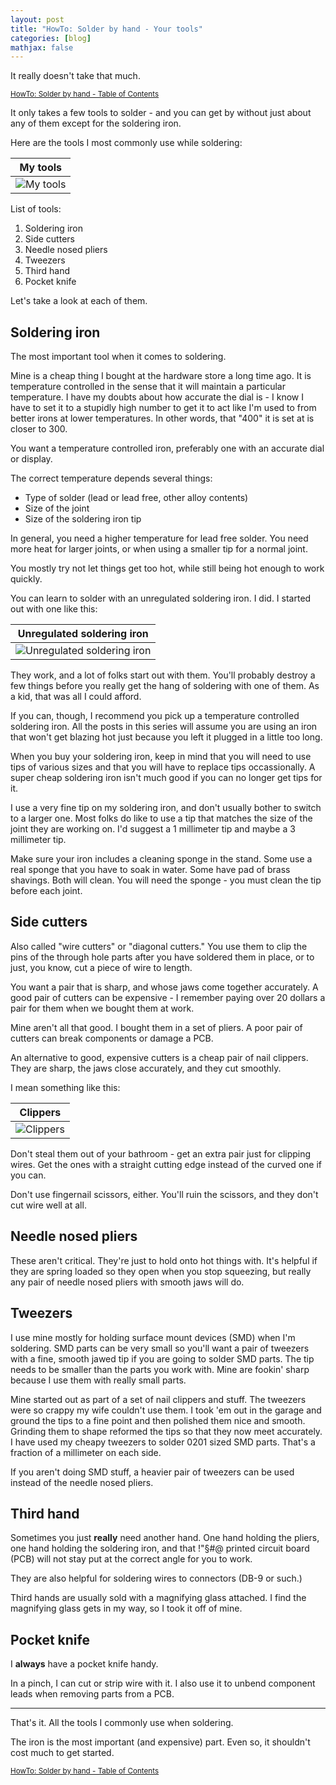 ```yaml
---
layout: post
title: "HowTo: Solder by hand - Your tools"
categories: [blog]
mathjax: false
---
```

It really doesn't take that much.

<sub>[HowTo: Solder by hand - Table of Contents](howtosolder-toc)</sub>

It only takes a few tools to solder - and you can get by without just about any of them except for the soldering iron.

Here are the tools I most commonly use while soldering:

|My tools|
|--------|
|![My tools](/assets/2020-02-02-howtosolder-3tools/tools.jpg)|

List of tools:

1. Soldering iron
2. Side cutters
3. Needle nosed pliers
4. Tweezers
5. Third hand
6. Pocket knife

Let's take a look at each of them.

## Soldering iron

The most important tool when it comes to soldering.

Mine is a cheap thing I bought at the hardware store a long time ago.  It is temperature controlled in the sense that it will maintain a particular temperature.  I have my doubts about how accurate the dial is - I know I have to set it to a stupidly high number to get it to act like I'm used to from better irons at lower temperatures.  In other words, that "400" it is set at is closer to 300.

You want a temperature controlled iron, preferably one with an accurate dial or display.  

The correct temperature depends several things:

- Type of solder (lead or lead free, other alloy contents)
- Size of the joint 
- Size of the soldering iron tip

In general, you need a higher temperature for lead free solder.  You need more heat for larger joints, or when using a smaller tip for a normal joint.

You mostly try not let things get too hot, while still being hot enough to work quickly.

You can learn to solder with an unregulated soldering iron.  I did.  I started out with one like this:

|Unregulated soldering iron|
|--------|
|![Unregulated soldering iron](/assets/2020-02-02-howtosolder-3tools/unregulatediron.jpg)|

They work, and a lot of folks start out with them.  You'll probably destroy a few things before you really get the hang of soldering with one of them.  As a kid, that was all I could afford.

If you can, though, I recommend you pick up a temperature controlled soldering iron.  All the posts in this series will assume you are using an iron that won't get blazing hot just because you left it plugged in a little too long.

When you buy your soldering iron, keep in mind that you will need to use tips of various sizes and that you will have to replace tips occassionally.  A super cheap soldering iron isn't much good if you can no longer get tips for it.

I use a very fine tip on my soldering iron, and don't usually bother to switch to a larger one.  Most folks do like to use a tip that matches the size of the joint they are working on.  I'd suggest a 1 millimeter tip and maybe a 3 millimeter tip.

Make sure your iron includes a cleaning sponge in the stand.  Some use a real sponge that you have to soak in water.  Some have  pad of brass shavings.  Both will clean.  You will need the sponge - you must clean the tip before each joint.

## Side cutters

Also called "wire cutters" or "diagonal cutters."  You use them to clip the pins of the through hole parts after you have soldered them in place, or to just, you know, cut a piece of wire to length.

You want a pair that is sharp, and whose jaws come together accurately.  A good pair of cutters can be expensive - I remember paying over 20 dollars a pair for them when we bought them at work.

Mine aren't all that good.  I bought them in a set of pliers.  A poor pair of cutters can break components or damage a PCB.

An alternative to good, expensive cutters is a cheap pair of nail clippers.  They are sharp, the jaws close accurately, and they cut smoothly.

I mean something like this:

|Clippers|
|--------|
|![Clippers](/assets/2020-02-02-howtosolder-3tools/clippers.jpg)|

Don't steal them out of your bathroom - get an extra pair just for clipping wires.  Get the ones with a straight cutting edge instead of the curved one if you can.

Don't use fingernail scissors, either.  You'll ruin the scissors, and they don't cut wire well at all.

## Needle nosed pliers

These aren't critical.  They're just to hold onto hot things with.  It's helpful if they are spring loaded so they open when you stop squeezing, but really any pair of needle nosed pliers with smooth jaws will do.

## Tweezers

I use mine mostly for holding surface mount devices (SMD) when I'm soldering.  SMD parts can be very small so you'll want a pair of tweezers with a fine, smooth jawed tip if you are going to solder SMD parts.  The tip needs to be smaller than the parts you work with.  Mine are fookin' sharp because I use them with really small parts.

Mine started out as part of a set of nail clippers and stuff.  The tweezers were so crappy my wife couldn't use them.  I took 'em out in the garage and ground the tips to a fine point and then polished them nice and smooth.  Grinding them to shape reformed the tips so that they now meet accurately.  I have used my cheapy tweezers to solder 0201 sized SMD parts.  That's a fraction of a millimeter on each side.

If you aren't doing SMD stuff, a heavier pair of tweezers can be used instead of the needle nosed pliers.

## Third hand

Sometimes you just **really** need another hand.  One hand holding the pliers, one hand holding the soldering iron, and that !"$§$#@ printed circuit board (PCB) will not stay put at the correct angle for you to work.

They are also helpful for soldering wires to connectors (DB-9 or such.)

Third hands are usually sold with a magnifying glass attached.  I find the magnifying glass gets in my way, so I took it off of mine.

## Pocket knife

I **always** have a pocket knife handy.

In a pinch, I can cut or strip wire with it.  I also use it to unbend component leads when removing parts from a PCB.

-----------------------

That's it.  All the tools I commonly use when soldering.

The iron is the most important (and expensive) part.  Even so, it shouldn't cost much to get started.




<sub>[HowTo: Solder by hand - Table of Contents](howtosolder-toc)</sub>
